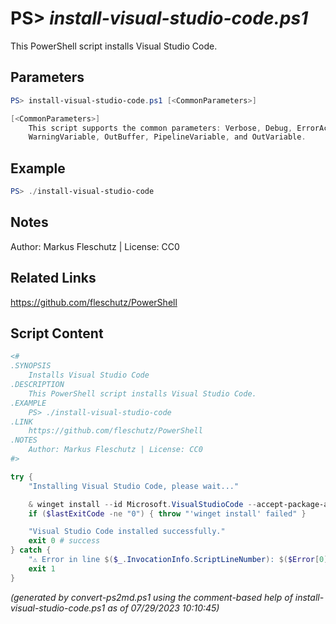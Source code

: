 PS> *install-visual-studio-code.ps1*
====================

This PowerShell script installs Visual Studio Code.

Parameters
----------
```powershell
PS> install-visual-studio-code.ps1 [<CommonParameters>]

[<CommonParameters>]
    This script supports the common parameters: Verbose, Debug, ErrorAction, ErrorVariable, WarningAction, 
    WarningVariable, OutBuffer, PipelineVariable, and OutVariable.
```

Example
-------
```powershell
PS> ./install-visual-studio-code

```

Notes
-----
Author: Markus Fleschutz | License: CC0

Related Links
-------------
https://github.com/fleschutz/PowerShell

Script Content
--------------
```powershell
<#
.SYNOPSIS
	Installs Visual Studio Code
.DESCRIPTION
	This PowerShell script installs Visual Studio Code.
.EXAMPLE
	PS> ./install-visual-studio-code
.LINK
	https://github.com/fleschutz/PowerShell
.NOTES
	Author: Markus Fleschutz | License: CC0
#>

try {
	"Installing Visual Studio Code, please wait..."

	& winget install --id Microsoft.VisualStudioCode --accept-package-agreements --accept-source-agreements
	if ($lastExitCode -ne "0") { throw "'winget install' failed" }

	"Visual Studio Code installed successfully."
	exit 0 # success
} catch {
	"⚠️ Error in line $($_.InvocationInfo.ScriptLineNumber): $($Error[0])"
	exit 1
}
```

*(generated by convert-ps2md.ps1 using the comment-based help of install-visual-studio-code.ps1 as of 07/29/2023 10:10:45)*
